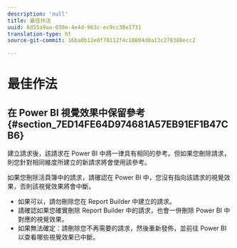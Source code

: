 ```yaml
---
description: 'null'
title: 最佳作法
uuid: 6d55a9aa-030e-4e4d-963c-ec9cc38e1731
translation-type: ht
source-git-commit: 16ba0b12e0f70112f4c10804d0a13c278388ecc2

---
```



# 最佳作法

## 在 Power BI 視覺效果中保留參考 {#section_7ED14FE64D974681A57EB91EF1B47CB6}

建立請求後，該請求在 Power BI 中將一律具有相同的參考。但如果您刪除請求，則您針對相同維度所建立的新請求將會使用該參考。

如果您刪除活頁簿中的請求，請確認在 Power BI 中，您沒有指向該請求的視覺效果，否則該視覺效果將會中斷。

* 如果可以，請勿刪除您在 Report Builder 中建立的請求。
* 請確認如果您確實刪除 Report Builder 中的請求，也會一併刪除 Power BI 中對應的視覺效果。
* 如果無法確定：請刪除您不再需要的請求，然後重新發佈，並前往 Power BI 以查看哪些視覺效果已中斷。


